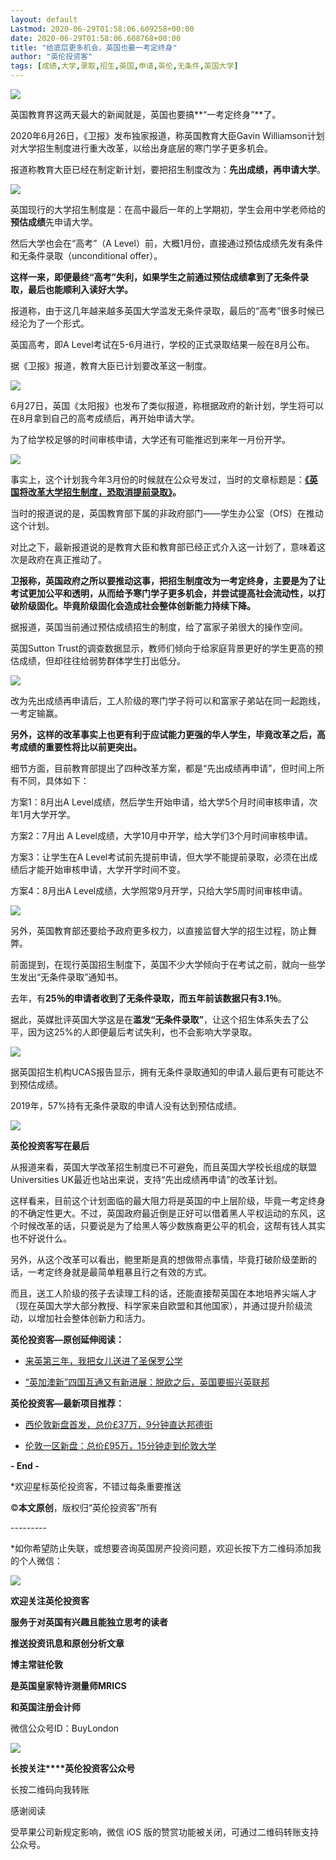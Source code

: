 ```yaml
---
layout: default
Lastmod: 2020-06-29T01:58:06.609258+00:00
date: 2020-06-29T01:58:06.608768+00:00
title: "给底层更多机会，英国也要一考定终身"
author: "英伦投资客"
tags: [成绩,大学,录取,招生,英国,申请,英伦,无条件,英国大学]
---
```


[![](https://images.weserv.nl/?url=https%3A//mmbiz.qpic.cn/mmbiz_gif/9TSmkbp5Iteicic8qRlaTELDmEibGia47ux177OMjxTJ0Tbic7xlhMy3c6FECEp3TOiceQX7ryr9VibXSYMiaOEHsswzEw/640%3Fwx_fmt%3Dgif)](http://mp.weixin.qq.com/s?__biz=MzU0MjQzNTIyMg==&mid=2247538827&idx=3&sn=10e229bb751379dc60145fecd3e15d20&chksm=fb18aa72cc6f23641f695817e0a41afa88e26daecbcddf9a26bde1152622c20b59936d8e6ee9&scene=21#wechat_redirect)

英国教育界这两天最大的新闻就是，英国也要搞**“一考定终身”**了。

2020年6月26日，《卫报》发布独家报道，称英国教育大臣Gavin Williamson计划对大学招生制度进行重大改革，以给出身底层的寒门学子更多机会。

报道称教育大臣已经在制定新计划，要把招生制度改为：**先出成绩，再申请大学**。

![](https://images.weserv.nl/?url=https%3A//mmbiz.qpic.cn/mmbiz_png/9TSmkbp5Itez6U33BfuEl0FKF5Z3GgJ7sDCQEZic9qmvzwPDfhI6moa4SwwQjvNGlHM0lbhkMKKbVGrB7pHsRJQ/640%3Fwx_fmt%3Dpng)

英国现行的大学招生制度是：在高中最后一年的上学期初，学生会用中学老师给的**预估成绩**先申请大学。

然后大学也会在“高考”（A Level）前，大概1月份，直接通过预估成绩先发有条件和无条件录取（unconditional offer）。

**这样一来，即便最终“高考”失利，如果学生之前通过预估成绩拿到了无条件录取，最后也能顺利入读好大学。**

报道称，由于这几年越来越多英国大学滥发无条件录取，最后的“高考”很多时候已经沦为了一个形式。

英国高考，即A Level考试在5-6月进行，学校的正式录取结果一般在8月公布。

据《卫报》报道，教育大臣已计划要改革这一制度。

![](https://images.weserv.nl/?url=https%3A//mmbiz.qpic.cn/mmbiz_jpg/9TSmkbp5Iteicic8qRlaTELDmEibGia47ux1l6N2dEeWg9iaHzl7sOsmcIiaUticAH8aqO0u4bAWicXuHhSLvicm4rvvgVw/640%3Fwx_fmt%3Djpeg)

6月27日，英国《太阳报》也发布了类似报道，称根据政府的新计划，学生将可以在8月拿到自己的高考成绩后，再开始申请大学。

为了给学校足够的时间审核申请，大学还有可能推迟到来年一月份开学。

![](https://images.weserv.nl/?url=https%3A//mmbiz.qpic.cn/mmbiz_png/9TSmkbp5Iteicic8qRlaTELDmEibGia47ux1e4TsxKB909XEN6dh5lJg59kk9KpVKibuXzAA6O9OzZT43MNxBKpibiaEw/640%3Fwx_fmt%3Dpng)

事实上，这个计划我今年3月份的时候就在公众号发过，当时的文章标题是：**[《英国将改革大学招生制度，恐取消提前录取》](http://mp.weixin.qq.com/s?__biz=MzU0MjQzNTIyMg==&mid=2247514070&idx=2&sn=222a9bcbba32847156418b419332e04d&chksm=fb18452fcc6fcc39f45275da43d7c4e694d45e6bcd6d8ea9daf3778d79eb05f0cfd2d4014a65&scene=21#wechat_redirect)。**

当时的报道说的是，英国教育部下属的非政府部门——学生办公室（OfS）在推动这个计划。

对比之下，最新报道说的是教育大臣和教育部已经正式介入这一计划了，意味着这次是政府在真正推动了。

**卫报称，英国政府之所以要推动这事，把招生制度改为一考定终身，主要是为了让考试更加公平和透明，从而给予寒门学子更多机会，并尝试提高社会流动性，以打破阶级固化。毕竟阶级固化会造成社会整体创新能力持续下降。**

据报道，英国当前通过预估成绩招生的制度，给了富家子弟很大的操作空间。

英国Sutton Trust的调查数据显示，教师们倾向于给家庭背景更好的学生更高的预估成绩，但却往往给弱势群体学生打出低分。

![](https://images.weserv.nl/?url=https%3A//mmbiz.qpic.cn/mmbiz_png/9TSmkbp5Iteicic8qRlaTELDmEibGia47ux1eOIN4bHEmMQq0BRzc4dTZ4NxvoiaXIQWzS0rfQdKwJglz7rPHXFGC4w/640%3Fwx_fmt%3Dpng)

改为先出成绩再申请后，工人阶级的寒门学子将可以和富家子弟站在同一起跑线，一考定输赢。

**另外，这样的改革事实上也更有利于应试能力更强的华人学生，毕竟改革之后，高考成绩的重要性将比以前更突出。**

细节方面，目前教育部提出了四种改革方案，都是“先出成绩再申请”，但时间上所有不同，具体如下：

方案1：8月出A Level成绩，然后学生开始申请，给大学5个月时间审核申请，次年1月大学开学。 

方案2：7月出 A Level成绩，大学10月中开学，给大学们3个月时间审核申请。

方案3：让学生在A Level考试前先提前申请，但大学不能提前录取，必须在出成绩后才能开始审核申请，大学开学时间不变。

方案4：8月出A Level成绩，大学照常9月开学，只给大学5周时间审核申请。

![](https://images.weserv.nl/?url=https%3A//mmbiz.qpic.cn/mmbiz_png/9TSmkbp5Iteicic8qRlaTELDmEibGia47ux1fGKjXlnuwM8ia97a1osmmcw68QiatEysdDicKT8IiboODyic2ehymYicuG0Q/640%3Fwx_fmt%3Dpng)

另外，英国教育部还要给予政府更多权力，以直接监督大学的招生过程，防止舞弊。

前面提到，在现行英国招生制度下，英国不少大学倾向于在考试之前，就向一些学生发出“无条件录取”通知书。

去年，有**25％**的申请者收到了无条件录取，而五年前该数据只有**3.1％**。

据此，英媒批评英国大学这是在**滥发“无条件录取”**，让这个招生体系失去了公平，因为这25%的人即便最后考试失利，也不会影响大学录取。

![](https://images.weserv.nl/?url=https%3A//mmbiz.qpic.cn/mmbiz_png/9TSmkbp5IteJn6ZQOz9PUiafBq5qTbuPd82dtbFHaMR3fRkpYla569KxrgKXRFuCAeUDwEUbGe7qOyC61eBuEqA/640%3Fwx_fmt%3Dpng)

据英国招生机构UCAS报告显示，拥有无条件录取通知的申请人最后更有可能达不到预估成绩。

2019年，57%持有无条件录取的申请人没有达到预估成绩。

![](https://images.weserv.nl/?url=https%3A//mmbiz.qpic.cn/mmbiz_png/9TSmkbp5IteJn6ZQOz9PUiafBq5qTbuPdvx4wA5CQAX1ZVFJTn6OlyXJlpagG27Hiax79pVtSRwFCSYcXxBrI35A/640%3Fwx_fmt%3Dpng)

**英伦投资客写在最后**

从报道来看，英国大学改革招生制度已不可避免，而且英国大学校长组成的联盟Universities UK最近也站出来说，支持“先出成绩再申请”的改革计划。

这样看来，目前这个计划面临的最大阻力将是英国的中上层阶级，毕竟一考定终身的不确定性更大。不过，英国政府最近倒是正好可以借着黑人平权运动的东风，这个时候改革的话，只要说是为了给黑人等少数族裔更公平的机会，这帮有钱人其实也不好说什么。

另外，从这个改革可以看出，鲍里斯是真的想做带点事情，毕竟打破阶级垄断的话，一考定终身就是最简单粗暴且行之有效的方式。

而且，送工人阶级的孩子去读理工科的话，还能直接帮英国在本地培养尖端人才（现在英国大学大部分教授、科学家来自欧盟和其他国家），并通过提升阶级流动，以增加社会整体创新力和活力。

**英伦投资客—原创延伸阅读：**

*   [来英第三年，我把女儿送进了圣保罗公学](http://mp.weixin.qq.com/s?__biz=MzU0MjQzNTIyMg==&mid=2247499646&idx=1&sn=9c4a6e5b2f66aaadf7504bb755103786&chksm=fb180d87cc6f8491294569afb82d78c193bdf7823ce24b9201fed1b083d29a35d4f5899177f9&scene=21#wechat_redirect)
    
*   [“英加澳新”四国互通又有新进展：脱欧之后，英国要振兴英联邦](http://mp.weixin.qq.com/s?__biz=MzU0MjQzNTIyMg==&mid=2247510057&idx=1&sn=aa0898922a82e7cb7afa296fb9a4467f&chksm=fb185ad0cc6fd3c68fccac77850a070665bf603e45d14fb173d4a8d6b93fcb2a5543323b4a34&scene=21#wechat_redirect)  
    

**英伦投资客—最新项目推荐：**

*   [西伦敦新盘首发，总价£37万，9分钟直达邦德街](http://mp.weixin.qq.com/s?__biz=MzU0MjQzNTIyMg==&mid=2247536035&idx=2&sn=4b0ed31d05d6114c66fc5e50b9fbbb80&chksm=fb18bf5acc6f364c5962ff458754aa29ce13752f518f342ca1ef8824d96ecf3fe8ef113c5b99&scene=21#wechat_redirect)
    
*   [伦敦一区新盘：总价£95万，15分钟走到伦敦大学](http://mp.weixin.qq.com/s?__biz=MzU0MjQzNTIyMg==&mid=2247532155&idx=2&sn=0af612925977304924736bb725fd5133&chksm=fb188c82cc6f0594e137752caa24adc5979498b47db697011dc26d281c2277adfd99273732e8&scene=21#wechat_redirect)
    

  

  

**\- End -**

  

  

\*欢迎星标英伦投资客，不错过每条重要推送

©**本文原创**，版权归“英伦投资客”所有

  

\---------

\*如你希望防止失联，或想要咨询英国房产投资问题，欢迎长按下方二维码添加我的个人微信：

![](https://images.weserv.nl/?url=https%3A//mmbiz.qpic.cn/mmbiz_png/9TSmkbp5ItdSKFicKFrmyUa2hiaoqTXF6ibJTRP1OhZTTpzjlJHkOw5wqvcZyMicKtYiaO1K0XRS40ScBZARblicMDCw/640%3Fwx_fmt%3Dpng)

**欢迎关注英伦投资客**

**服务于对英国有兴趣且能独立思考的读者**  

**推送投资讯息和原创分析文章**

****博主常驻伦敦****

**是英国皇家特许测量师MRICS**

**和英国注册会计师**

微信公众号ID：BuyLondon

![](https://images.weserv.nl/?url=https%3A//mmbiz.qpic.cn/mmbiz_jpg/9TSmkbp5Itch2VC62VwnhMs0keaC2JnWAhxXrK8nc1EuV0eVribTCicZ5FaA8icD5rQNvlMwM7Libmkib58a0k9Q4wA/640%3Fwx_fmt%3Djpeg)  

**长按关注****英伦投资客公众号**

长按二维码向我转账

感谢阅读

受苹果公司新规定影响，微信 iOS 版的赞赏功能被关闭，可通过二维码转账支持公众号。


